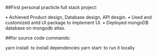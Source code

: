 ##First personal practicle full stack project:

 • Achieved Product design, Database design, API desgin.
 • Used and customized antd UI package to implement UI.
 • Deployed mongoDB database on mongodb atlas.

##for source code
commands:

yarn install: to install dependencies
yarn start: to run it locally
